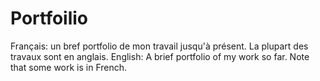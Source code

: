 # Portfoilio
Français: un bref portfolio de mon travail jusqu'à présent. La plupart des travaux sont en anglais.
English: A brief portfolio of my work so far. Note that some work is in French.
